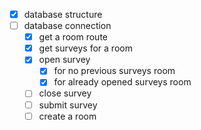 - [x] database structure
- [ ] database connection
  - [x] get a room route
  - [x] get surveys for a room
  - [x] open survey
    - [x] for no previous surveys room
    - [x] for already opened surveys room
  - [ ] close survey
  - [ ] submit survey
  - [ ] create a room